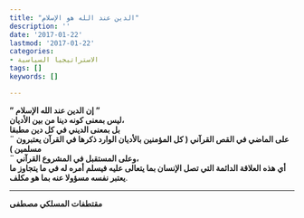 ```yaml
---
title: "الدين عند الله هو الإسلام"
description: ''
date: '2017-01-22'
lastmod: '2017-01-22'
categories:
- الاستراتيجيا السياسية
tags: []
keywords: []

---
```

**” إن الدين عند الله الإسلام ”  
ليس بمعنى كونه دينا من بين الأديان،  
بل بمعنى الديني في كل دين مطبقا  
¨ على الماضي في القص القرآني ( كل المؤمنين بالأديان الوارد ذكرها في القرآن يعتبرون مسلمين )  
¨ وعلى المستقبل في المشروع القرآني،  
أي هذه العلاقة الدائمة التي تصل الإنسان بما يتعالى عليه فيسلم أمره له في ما يتجاوز ما يعتبر نفسه مسؤولا عنه بما هو مكلف**.

---

**مقتطفات المسلكي مصطفى**

###
